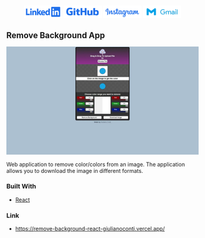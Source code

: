 <p align="center">
  <a href="https://www.linkedin.com/in/giulianoconti/"><img width="100" src="https://raw.githubusercontent.com/giulianoconti/api/main/svgs/linkedin.svg" alt="LinkedIn"></a>
  <a href="https://github.com/giulianoconti"><img width="100" src="https://raw.githubusercontent.com/giulianoconti/api/main/svgs/github.svg" alt="GitHub"></a>
  <a href="https://www.instagram.com/giulianocontii/"><img width="100" src="https://raw.githubusercontent.com/giulianoconti/api/main/svgs/instagram.svg" alt="Instagram"></a>
  <a href="mailto:giuliconti1@gmail.com"><img width="100" src="https://raw.githubusercontent.com/giulianoconti/api/main/svgs/gmail.png" alt="Mail"></a>
</p>

## Remove Background App

![Remove Background App](https://raw.githubusercontent.com/giulianoconti/api/main/imagesProjects/images_1920x1080/removeBg.webp?raw=true)

Web application to remove color/colors from an image.
The application allows you to download the image in different formats.

### Built With

* [React](https://reactjs.org/)

### Link

* https://remove-background-react-giulianoconti.vercel.app/
